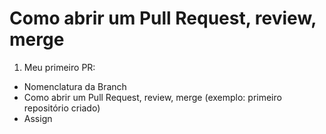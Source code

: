 # Como abrir um Pull Request, review, merge

1. Meu primeiro PR:

* Nomenclatura da Branch
* Como abrir um Pull Request, review, merge (exemplo: primeiro repositório criado)
* Assign
